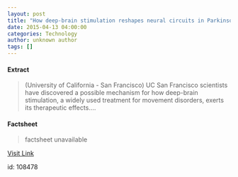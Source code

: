 ```yaml
---
layout: post
title: "How deep-brain stimulation reshapes neural circuits in Parkinson's disease"
date: 2015-04-13 04:00:00
categories: Technology
author: unknown author
tags: []
---
```



#### Extract
>(University of California - San Francisco) UC San Francisco scientists have discovered a possible mechanism for how deep-brain stimulation, a widely used treatment for movement disorders, exerts its therapeutic effects....

#### Factsheet
>factsheet unavailable

[Visit Link](http://www.eurekalert.org/pub_releases/2015-04/uoc--hds041015.php)

id:  108478


